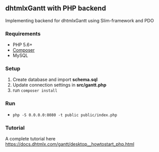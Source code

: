 dhtmlxGantt with PHP backend
------------

Implementing backend for dhtmlxGantt using Slim-framework and PDO

### Requirements

- PHP 5.6+
- [Composer](https://getcomposer.org/)
- MySQL

### Setup

1. Create database and import **schema.sql**
2. Update connection settings in **src/gantt.php**
3. run `composer install`

### Run

- `php -S 0.0.0.0:8080 -t public public/index.php`

### Tutorial

A complete tutorial here https://docs.dhtmlx.com/gantt/desktop__howtostart_php.html
